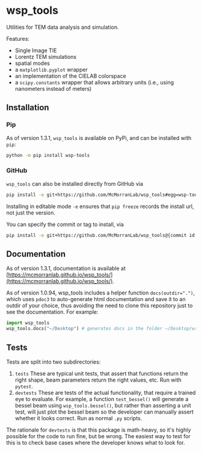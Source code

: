 # wsp_tools
Utilities for TEM data analysis and simulation.

Features:

* Single Image TIE
* Lorentz TEM simulations
* spatial modes
* a `matplotlib.pyplot` wrapper
* an implementation of the CIELAB colorspace
* a `scipy.constants` wrapper that allows arbitrary units (i.e., using nanometers instead of meters)

## Installation

### Pip
As of version 1.3.1, `wsp_tools` is available on PyPi, and can be installed with `pip`:

```Bash
python -m pip install wsp-tools
```

### GitHub
`wsp_tools` can also be installed directly from GitHub via
```Bash
pip install -e git+https://github.com/McMorranLab/wsp_tools#egg=wsp-tools
```

Installing in editable mode `-e` ensures that `pip freeze` records the install url, not just the version.

You can specify the commit or tag to install, via

```Bash
pip install -e git+https://github.com/McMorranLab/wsp_tools@{commit id or tag number}#egg=wsp_tools
```

## Documentation

As of version 1.3.1, documentation is available at [https://mcmorranlab.github.io/wsp_tools/](https://mcmorranlab.github.io/wsp_tools/).

As of version 1.0.94, wsp_tools includes a helper function `docs(outdir=".")`, which uses ```pdoc3``` to auto-generate html documentation and save it to an outdir of your choice, thus avoiding the need to clone this repository just to see the documentation. For example:

```Python
import wsp_tools
wsp_tools.docs("~/Desktop") # generates docs in the folder ~/Desktop/wsp_tools
```

## Tests

Tests are split into two subdirectories:

1. `tests`
	These are typical unit tests, that assert that functions return the right shape, beam parameters return the right values, etc. Run with `pytest`.
2. `devtests`
	These are tests of the actual functionality, that require a trained eye to evaluate. For example, a function `test_bessel()` will generate a bessel beam using `wsp_tools.bessel()`, but rather than asserting a unit test, will just plot the bessel beam so the developer can manually assert whether it looks correct. Run as normal `.py` scripts.

The rationale for `devtests` is that this package is math-heavy, so it's highly possible for the code to run fine, but be wrong. The easiest way to test for this is to check base cases where the developer knows what to look for.
